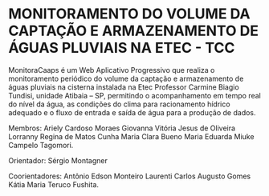 # MONITORAMENTO DO VOLUME DA CAPTAÇÃO E ARMAZENAMENTO DE ÁGUAS PLUVIAIS NA ETEC - TCC

MonitoraCaaps é um Web Aplicativo Progressivo que realiza o monitoramento periódico do volume da captação e armazenamento de águas pluviais na cisterna instalada na Etec Professor Carmine Biagio Tundisi, unidade Atibaia – SP, permitindo o acompanhamento em tempo real do nível da água, as condições do clima para racionamento hídrico adequado e o fluxo de entrada e saída de água para a produção de dados. 

Membros:
Ariely Cardoso Moraes
Giovanna Vitória Jesus de Oliveira
Lorranny Regina de Matos Cunha
Maria Clara Bueno
Maria Eduarda Miuke Campelo Tagomori.

Orientador:
Sérgio Montagner

Coorientadores:
Antônio Edson Monteiro Laurenti
Carlos Augusto Gomes
Kátia Maria Teruco Fushita.
